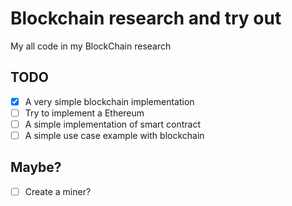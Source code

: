 # Blockchain research and try out

My all code in my BlockChain research

## TODO

- [x] A very simple blockchain implementation
- [ ] Try to implement a Ethereum
- [ ] A simple implementation of smart contract
- [ ] A simple use case example with blockchain 

## Maybe?

- [ ] Create a miner?